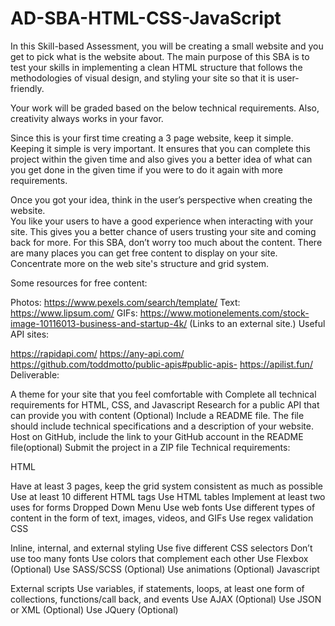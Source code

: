 # AD-SBA-HTML-CSS-JavaScript
In this Skill-based Assessment, you will be creating a small website and you get to pick what is the website about. 
The main purpose of this SBA is to test your skills in implementing a clean HTML structure that follows the methodologies of visual design, and styling your site so that it is user-friendly.

Your work will be graded based on the below technical requirements. Also, creativity always works in your favor.

Since this is your first time creating a 3 page website, keep it simple. Keeping it simple is very important. 
It ensures that you can complete this project within the given time and also gives you a better idea of what can you get done in the given time if you were to do it again with more requirements.

Once you got your idea, think in the user’s perspective when creating the website.  
You like your users to have a good experience when interacting with your site. 
This gives you a better chance of users trusting your site and coming back for more. 
For this SBA, don’t worry too much about the content. There are many places you can get free content to display on your site. 
Concentrate more on the web site's structure and grid system.

Some resources for free content:

Photos: https://www.pexels.com/search/template/
Text: https://www.lipsum.com/
GIFs: https://www.motionelements.com/stock-image-10116013-business-and-startup-4k/ (Links to an external site.)
Useful API sites:

https://rapidapi.com/
https://any-api.com/
https://github.com/toddmotto/public-apis#public-apis-
https://apilist.fun/
Deliverable:

A theme for your site that you feel comfortable with
Complete all technical requirements for HTML, CSS, and Javascript
Research for a public API that can provide you with content (Optional)
Include a README file. The file should include technical specifications and a description of your website.
Host on GitHub,  include the link to your GitHub account in the README file(optional)
Submit the project in a ZIP file
Technical requirements:

HTML

Have at least 3 pages, keep the grid system consistent as much as possible
Use at least 10 different HTML tags
Use HTML tables
Implement at least two uses for forms
Dropped Down Menu 
Use web fonts
Use different types of content in the form of text, images, videos, and GIFs
Use regex validation
CSS

Inline, internal, and external styling
Use five different CSS selectors
Don’t use too many fonts
Use colors that complement each other
Use Flexbox (Optional)
Use SASS/SCSS (Optional)
Use animations (Optional)
Javascript

External scripts
Use variables, if statements, loops, at least one form of collections, functions/call back, and events
Use AJAX (Optional) 
Use JSON or XML (Optional)
Use JQuery (Optional)

